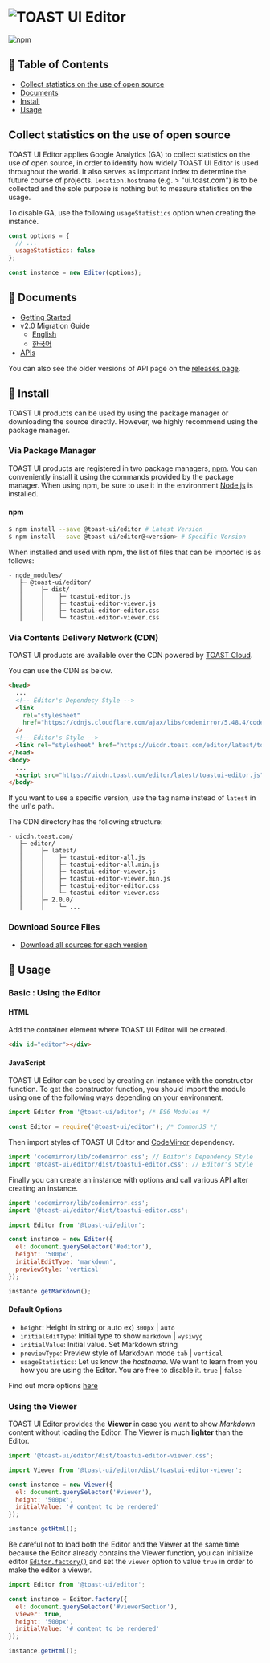 # ![TOAST UI Editor](https://uicdn.toast.com/toastui/img/tui-editor-bi.png)

[![npm](https://img.shields.io/npm/v/@toast-ui/editor.svg)](https://www.npmjs.com/package/@toast-ui/editor)

## 🚩 Table of Contents

- [Collect statistics on the use of open source](#Collect-statistics-on-the-use-of-open-source)
- [Documents](#-documents)
- [Install](#-install)
- [Usage](#-usage)

## Collect statistics on the use of open source

TOAST UI Editor applies Google Analytics (GA) to collect statistics on the use of open source, in order to identify how widely TOAST UI Editor is used throughout the world. It also serves as important index to determine the future course of projects. `location.hostname` (e.g. > "ui.toast.com") is to be collected and the sole purpose is nothing but to measure statistics on the usage.

To disable GA, use the following `usageStatistics` option when creating the instance.

```js
const options = {
  // ...
  usageStatistics: false
};

const instance = new Editor(options);
```

## 📙 Documents

- [Getting Started]()
- v2.0 Migration Guide
  - [English]()
  - [한국어]()
- [APIs](https://nhn.github.io/tui.editor/latest/)

You can also see the older versions of API page on the [releases page](https://github.com/nhn/tui.editor/releases).

## 💾 Install

TOAST UI products can be used by using the package manager or downloading the source directly. However, we highly recommend using the package manager.

### Via Package Manager

TOAST UI products are registered in two package managers, [npm](https://www.npmjs.com/). You can conveniently install it using the commands provided by the package manager. When using npm, be sure to use it in the environment [Node.js](https://nodejs.org/en/) is installed.

#### npm

```sh
$ npm install --save @toast-ui/editor # Latest Version
$ npm install --save @toast-ui/editor@<version> # Specific Version
```

When installed and used with npm, the list of files that can be imported is as follows:

```
- node_modules/
   ├─ @toast-ui/editor/
   │     ├─ dist/
   │     │    ├─ toastui-editor.js
   │     │    ├─ toastui-editor-viewer.js
   │     │    ├─ toastui-editor-editor.css
   │     │    └─ toastui-editor-viewer.css
```

### Via Contents Delivery Network (CDN)

TOAST UI products are available over the CDN powered by [TOAST Cloud](https://www.toast.com).

You can use the CDN as below.

```html
<head>
  ...
  <!-- Editor's Dependecy Style -->
  <link
    rel="stylesheet"
    href="https://cdnjs.cloudflare.com/ajax/libs/codemirror/5.48.4/codemirror.css"
  />
  <!-- Editor's Style -->
  <link rel="stylesheet" href="https://uicdn.toast.com/editor/latest/toastui-editor.css" />
</head>
<body>
  ...
  <script src="https://uicdn.toast.com/editor/latest/toastui-editor.js"></script>
</body>
```

If you want to use a specific version, use the tag name instead of `latest` in the url's path.

The CDN directory has the following structure:

```
- uicdn.toast.com/
   ├─ editor/
   │     ├─ latest/
   │     │    ├─ toastui-editor-all.js
   │     │    ├─ toastui-editor-all.min.js
   │     │    ├─ toastui-editor-viewer.js
   │     │    ├─ toastui-editor-viewer.min.js
   │     │    ├─ toastui-editor-editor.css
   │     │    └─ toastui-editor-viewer.css
   │     ├─ 2.0.0/
   │     │    └─ ...
```

### Download Source Files

- [Download all sources for each version](https://github.com/nhn/tui.editor/releases)

## 🔨 Usage

### Basic : Using the Editor

#### HTML

Add the container element where TOAST UI Editor will be created.

```html
<div id="editor"></div>
```

#### JavaScript

TOAST UI Editor can be used by creating an instance with the constructor function. To get the constructor function, you should import the module using one of the following ways depending on your environment.

```javascript
import Editor from '@toast-ui/editor'; /* ES6 Modules */
```

```javascript
const Editor = require('@toast-ui/editor'); /* CommonJS */
```

Then import styles of TOAST UI Editor and [CodeMirror](https://codemirror.net/) dependency.

```javascript
import 'codemirror/lib/codemirror.css'; // Editor's Dependency Style
import '@toast-ui/editor/dist/toastui-editor.css'; // Editor's Style
```

Finally you can create an instance with options and call various API after creating an instance.

```javascript
import 'codemirror/lib/codemirror.css';
import '@toast-ui/editor/dist/toastui-editor.css';

import Editor from '@toast-ui/editor';

const instance = new Editor({
  el: document.querySelector('#editor'),
  height: '500px',
  initialEditType: 'markdown',
  previewStyle: 'vertical'
});

instance.getMarkdown();
```

#### Default Options

- `height`: Height in string or auto ex) `300px` | `auto`
- `initialEditType`: Initial type to show `markdown` | `wysiwyg`
- `initialValue`: Initial value. Set Markdown string
- `previewType`: Preview style of Markdown mode `tab` | `vertical`
- `usageStatistics`: Let us know the _hostname_. We want to learn from you how you are using the Editor. You are free to disable it. `true` | `false`

Find out more options [here](https://nhn.github.io/tui.editor/latest/ToastUIEditor)

### Using the Viewer

TOAST UI Editor provides the **Viewer** in case you want to show _Markdown_ content without loading the Editor. The Viewer is much **lighter** than the Editor.

```javascript
import '@toast-ui/editor/dist/toastui-editor-viewer.css';

import Viewer from '@toast-ui/editor/dist/toastui-editor-viewer';

const instance = new Viewer({
  el: document.querySelector('#viewer'),
  height: '500px',
  initialValue: '# content to be rendered'
});

instance.getHtml();
```

Be careful not to load both the Editor and the Viewer at the same time because the Editor already contains the Viewer function, you can initialize editor [`Editor.factory()`](https://nhn.github.io/tui.editor/latest/ToastUIEditor#factory) and set the `viewer` option to value `true` in order to make the editor a viewer.

```javascript
import Editor from '@toast-ui/editor';

const instance = Editor.factory({
  el: document.querySelector('#viewerSection'),
  viewer: true,
  height: '500px',
  initialValue: '# content to be rendered'
});

instance.getHtml();
```
